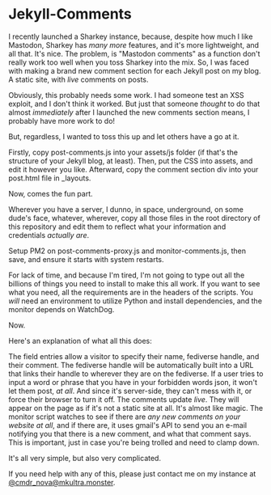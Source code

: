 # Jekyll-Comments
I recently launched a Sharkey instance, because, despite how much I like Mastodon, Sharkey has *many more* features, and it's more lightweight, and all that. It's nice. The problem, is "Mastodon comments" as a function don't really work too well when you toss Sharkey into the mix. So, I was faced with making a brand new comment section for each Jekyll post on my blog. A static site, with *live* comments on posts.

Obviously, this probably needs some work. I had someone test an XSS exploit, and I don't think it worked. But just that someone *thought* to do that almost *immediately* after I launched the new comments section means, I probably have more work to do!

But, regardless, I wanted to toss this up and let others have a go at it.

Firstly, copy post-comments.js into your assets/js folder (if that's the structure of your Jekyll blog, at least). Then, put the CSS into assets, and edit it however you like. Afterward, copy the comment section div into your post.html file in _layouts.

Now, comes the fun part.

Wherever you have a server, I dunno, in space, underground, on some dude's face, whatever, wherever, copy all those files in the root directory of this repository and edit them to reflect what your information and credentials *actually are*.

Setup PM2 on post-comments-proxy.js and monitor-comments.js, then save, and ensure it starts with system restarts.

For lack of time, and because I'm tired, I'm not going to type out all the billions of things you need to install to make this all work. If you want to see what you need, all the requirements are in the headers of the scripts. You *will* need an environment to utilize Python and install dependencies, and the monitor depends on WatchDog.

Now.

Here's an explanation of what all this does:

The field entries allow a visitor to specify their name, fediverse handle, and their comment. The fediverse handle will be automatically built into a URL that links their handle to wherever they are on the fediverse. If a user tries to input a word or phrase that you have in your forbidden words json, it won't let them post, *at all*. And since it's server-side, they can't mess with it, or force their browser to turn it off. The comments update *live*. They will appear on the page as if it's not a static site at all. It's almost like magic. The monitor script watches to see if there are *any new comments on your website at all*, and if there are, it uses gmail's API to send you an e-mail notifying you that there is a new comment, and what that comment says. This is important, just in case you're being trolled and need to clamp down.

It's all very simple, but also very complicated. 

If you need help with any of this, please just contact me on my instance at [<a href="https://sharkey.mkultra.monster/@cmdr_nova" target="_blank">@cmdr_nova@mkultra.monster</a>](https://mkultra.monster/@cmdr_nova).
